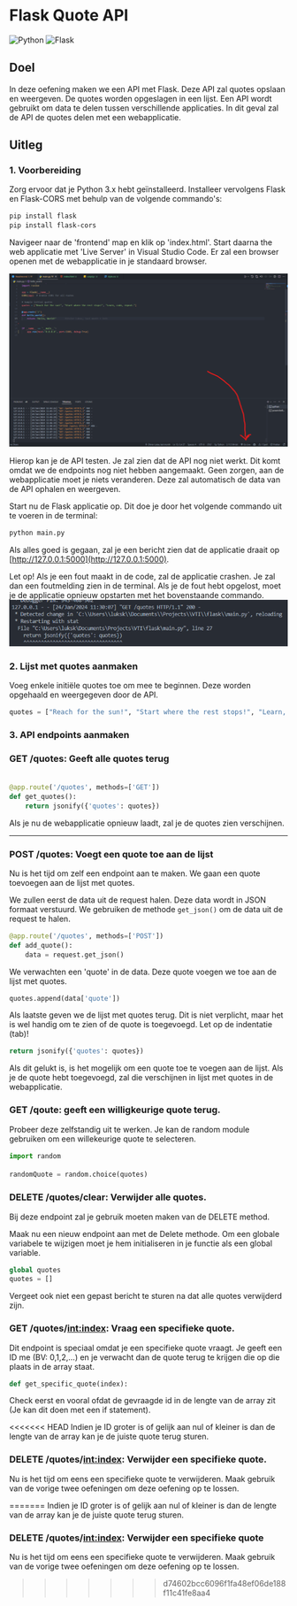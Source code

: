 # Flask Quote API

![Python](https://img.shields.io/badge/python-%233776AB.svg?style=for-the-badge&logo=python&logoColor=white)
![Flask](https://img.shields.io/badge/flask-%23000.svg?style=for-the-badge&logo=flask&logoColor=white)

## Doel

In deze oefening maken we een API met Flask. Deze API zal quotes opslaan en weergeven. De quotes worden opgeslagen in een lijst. Een API wordt gebruikt om data te delen tussen verschillende applicaties. In dit geval zal de API de quotes delen met een webapplicatie.

## Uitleg

### 1. Voorbereiding

Zorg ervoor dat je Python 3.x hebt geïnstalleerd. Installeer vervolgens Flask en Flask-CORS met behulp van de volgende commando's:

```bash
pip install flask
pip install flask-cors
```

Navigeer naar de 'frontend' map en klik op 'index.html'. Start daarna the web applicatie met 'Live Server' in Visual Studio Code. Er zal een browser openen met de webapplicatie in je standaard browser.

![Live server locatie](liveserver.png)

Hierop kan je de API testen. Je zal zien dat de API nog niet werkt. Dit komt omdat we de endpoints nog niet hebben aangemaakt. Geen zorgen, aan de webapplicatie moet je niets veranderen. Deze zal automatisch de data van de API ophalen en weergeven.

Start nu de Flask applicatie op. Dit doe je door het volgende commando uit te voeren in de terminal:

```bash
python main.py
```

Als alles goed is gegaan, zal je een bericht zien dat de applicatie draait op [http://127.0.0.1:5000](http://127.0.0.1:5000).

Let op! Als je een fout maakt in de code, zal de applicatie crashen. Je zal dan een foutmelding zien in de terminal. Als je de fout hebt opgelost, moet je de applicatie opnieuw opstarten met het bovenstaande commando.
![Error voorbeeld](error.png)

### 2. Lijst met quotes aanmaken

Voeg enkele initiële quotes toe om mee te beginnen. Deze worden opgehaald en weergegeven door de API.

```python
quotes = ["Reach for the sun!", "Start where the rest stops!", "Learn, code, repeat."]
```

### 3. API endpoints aanmaken

### GET /quotes: Geeft alle quotes terug

```python

@app.route('/quotes', methods=['GET'])
def get_quotes():
    return jsonify({'quotes': quotes})

```

Als je nu de webapplicatie opnieuw laadt, zal je de quotes zien verschijnen.

---

### POST /quotes: Voegt een quote toe aan de lijst

Nu is het tijd om zelf een endpoint aan te maken. We gaan een quote toevoegen aan de lijst met quotes.

We zullen eerst de data uit de request halen. Deze data wordt in JSON formaat verstuurd. We gebruiken de methode `get_json()` om de data uit de request te halen.

```python
@app.route('/quotes', methods=['POST'])
def add_quote():
    data = request.get_json()
```

We verwachten een 'quote' in de data. Deze quote voegen we toe aan de lijst met quotes.

```python
quotes.append(data['quote'])
```

Als laatste geven we de lijst met quotes terug. Dit is niet verplicht, maar het is wel handig om te zien of de quote is toegevoegd. Let op de indentatie (tab)!

```python
return jsonify({'quotes': quotes})
```

Als dit gelukt is, is het mogelijk om een quote toe te voegen aan de lijst.  Als je de quote hebt toegevoegd, zal die verschijnen in lijst met quotes in de webapplicatie.

### GET /qoute: geeft een willigkeurige quote terug.

Probeer deze zelfstandig uit te werken. Je kan de random module gebruiken om een willekeurige quote te selecteren.

```python
import random

randomQuote = random.choice(quotes)
```


### DELETE /quotes/clear: Verwijder alle quotes.

Bij deze endpoint zal je gebruik moeten maken van de DELETE method. 

Maak nu een nieuw endpoint aan met de Delete methode. 
Om een globale variabele te wijzigen moet je hem initialiseren in je functie als een global variable.

```python
global quotes
quotes = []
```

Vergeet ook niet een gepast bericht te sturen na dat alle quotes verwijderd zijn. 

### GET /quotes/<int:index>: Vraag een specifieke quote.

Dit endpoint is speciaal omdat je een specifieke quote vraagt. Je geeft een ID me (BV: 0,1,2,...) en je verwacht dan de quote terug te krijgen die op die plaats in de array staat.

```python
def get_specific_quote(index):
```

Check eerst en vooral ofdat de gevraagde id in de lengte van de array zit (Je kan dit doen met een if statement).

<<<<<<< HEAD
Indien je ID groter is of gelijk aan nul of kleiner is dan de lengte van de array kan je de juiste quote terug sturen. 


### DELETE /quotes/<int:index>: Verwijder een specifieke quote.

Nu is het tijd om eens een specifieke quote te verwijderen. Maak gebruik van de vorige twee oefeningen om deze oefening op te lossen. 


=======
Indien je ID groter is of gelijk aan nul of kleiner is dan de lengte van de array kan je de juiste quote terug sturen.

### DELETE /quotes/<int:index>: Verwijder een specifieke quote

Nu is het tijd om eens een specifieke quote te verwijderen. Maak gebruik van de vorige twee oefeningen om deze oefening op te lossen.
>>>>>>> d74602bcc6096f1fa48ef06de188f11c41fe8aa4
